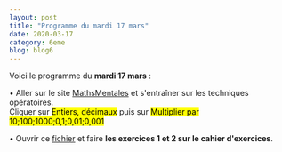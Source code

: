 ```yaml
---
layout: post
title: "Programme du mardi 17 mars"
date: 2020-03-17
category: 6eme
blog: blog6
---
```


Voici le programme du <b>mardi 17 mars</b> :

• Aller sur le site <a href="http://mathsmentales.net/">MathsMentales</a> et s'entraîner sur les techniques opératoires.
<br>
Cliquer sur <mark>Entiers, décimaux</mark> puis sur <mark>Multiplier par 10;100;1000;0,1;0,01;0,001</mark>
 
• Ouvrir ce <a href="/exercices/6eme/6eme_exercices_mardi_17_mars_2020.pdf">fichier</a> et faire <b>les exercices 1 et 2 sur le cahier d'exercices</b>. 
 
 
